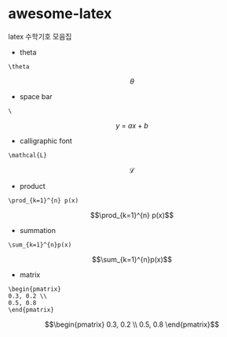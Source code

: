 # awesome-latex
latex 수학기호 모음집

- theta
```
\theta
```
$$\theta$$

- space bar
```
\ 
```
$$y\ =\ ax+b$$

- calligraphic font
```
\mathcal{L}
```
$$\mathcal{L}$$

- product
```
\prod_{k=1}^{n} p(x) 
```
$$\prod_{k=1}^{n} p(x)$$ 

- summation
```
\sum_{k=1}^{n}p(x)
```
$$\sum_{k=1}^{n}p(x)$$

- matrix
```
\begin{pmatrix}
0.3, 0.2 \\ 
0.5, 0.8
\end{pmatrix}
```
$$\begin{pmatrix}
0.3, 0.2 \\ 
0.5, 0.8
\end{pmatrix}$$
